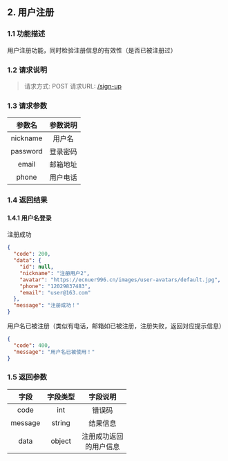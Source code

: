 ## 2. 用户注册
### 1.1 功能描述
用户注册功能，同时检验注册信息的有效性（是否已被注册过）
### 1.2 请求说明
> 请求方式: POST
  请求URL: [/sign-up](https://ecnuer996.cn/MeetHere/api/sign-up)
### 1.3 请求参数
参数名      |   参数说明
:----------:|:---------:
nickname   |  用户名
password | 登录密码
email | 邮箱地址
phone | 用户电话

### 1.4 返回结果
#### 1.4.1 用户名登录
注册成功
```json
{
  "code": 200,
  "data": {
    "id": null,
    "nickname": "注册用户2",
    "avatar": "https://ecnuer996.cn/images/user-avatars/default.jpg",
    "phone": "12029837483",
    "email": "user@163.com"
  },
  "message": "注册成功！"
}
```
用户名已被注册（类似有电话，邮箱如已被注册，注册失败，返回对应提示信息）
````json
{
  "code": 400,
  "message": "用户名已被使用！"
}
````
### 1.5 返回参数
字段       |字段类型       |字段说明
:----------:|:---------:|:---------:
code     | int        | 错误码
message    | string       | 结果信息
data      | object       | 注册成功返回<br>的用户信息

